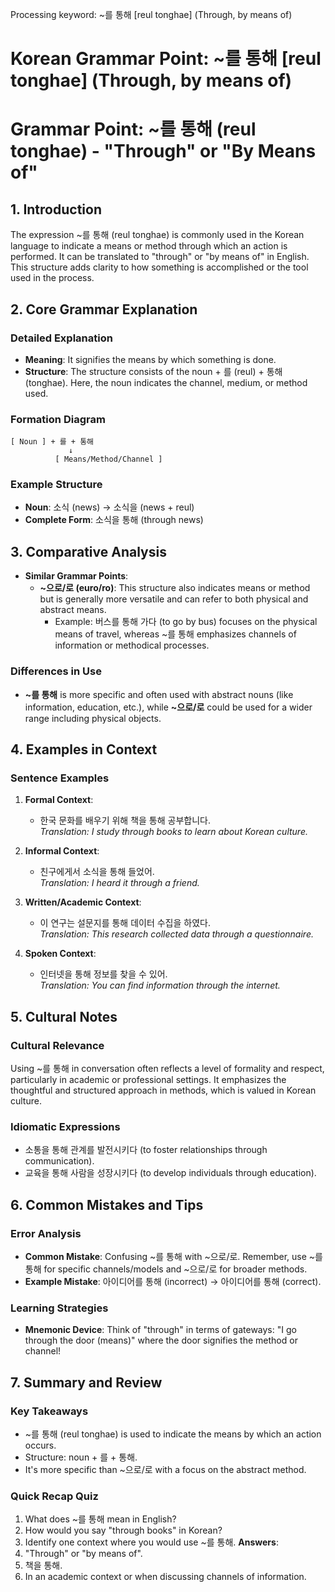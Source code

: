 Processing keyword: ~를 통해 [reul tonghae] (Through, by means of)
# Korean Grammar Point: ~를 통해 [reul tonghae] (Through, by means of)
# Grammar Point: ~를 통해 (reul tonghae) - "Through" or "By Means of"
## 1. Introduction
The expression ~를 통해 (reul tonghae) is commonly used in the Korean language to indicate a means or method through which an action is performed. It can be translated to "through" or "by means of" in English. This structure adds clarity to how something is accomplished or the tool used in the process.
## 2. Core Grammar Explanation
### Detailed Explanation
- **Meaning**: It signifies the means by which something is done. 
- **Structure**: The structure consists of the noun + 를 (reul) + 통해 (tonghae). Here, the noun indicates the channel, medium, or method used.
### Formation Diagram
```
[ Noun ] + 를 + 통해
             ↓
          [ Means/Method/Channel ]
```
### Example Structure
- **Noun**: 소식 (news) → 소식을 (news + reul)
- **Complete Form**: 소식을 통해 (through news)
## 3. Comparative Analysis
- **Similar Grammar Points**:
  - **~으로/로 (euro/ro)**: This structure also indicates means or method but is generally more versatile and can refer to both physical and abstract means. 
    - Example: 버스를 통해 가다 (to go by bus) focuses on the physical means of travel, whereas ~를 통해 emphasizes channels of information or methodical processes.
### Differences in Use
- **~를 통해** is more specific and often used with abstract nouns (like information, education, etc.), while **~으로/로** could be used for a wider range including physical objects.
## 4. Examples in Context
### Sentence Examples
1. **Formal Context**:
   - 한국 문화를 배우기 위해 책을 통해 공부합니다.  
   *Translation: I study through books to learn about Korean culture.*
  
2. **Informal Context**:
   - 친구에게서 소식을 통해 들었어.  
   *Translation: I heard it through a friend.*
  
3. **Written/Academic Context**:
   - 이 연구는 설문지를 통해 데이터 수집을 하였다.  
   *Translation: This research collected data through a questionnaire.*
  
4. **Spoken Context**:
   - 인터넷을 통해 정보를 찾을 수 있어.  
   *Translation: You can find information through the internet.*
## 5. Cultural Notes
### Cultural Relevance
Using ~를 통해 in conversation often reflects a level of formality and respect, particularly in academic or professional settings. It emphasizes the thoughtful and structured approach in methods, which is valued in Korean culture.
### Idiomatic Expressions
- 소통을 통해 관계를 발전시키다 (to foster relationships through communication).
- 교육을 통해 사람을 성장시키다 (to develop individuals through education).
## 6. Common Mistakes and Tips
### Error Analysis
- **Common Mistake**: Confusing ~를 통해 with ~으로/로. Remember, use ~를 통해 for specific channels/models and ~으로/로 for broader methods.
- **Example Mistake**: 아이디어를 통해 (incorrect) → 아이디어를 통해 (correct).
### Learning Strategies
- **Mnemonic Device**: Think of "through" in terms of gateways: "I go through the door (means)" where the door signifies the method or channel!
## 7. Summary and Review
### Key Takeaways
- ~를 통해 (reul tonghae) is used to indicate the means by which an action occurs.
- Structure: noun + 를 + 통해.
- It's more specific than ~으로/로 with a focus on the abstract method.
### Quick Recap Quiz
1. What does ~를 통해 mean in English?
2. How would you say "through books" in Korean?
3. Identify one context where you would use ~를 통해.
**Answers**:
1. "Through" or "by means of".
2. 책을 통해.
3. In an academic context or when discussing channels of information.
